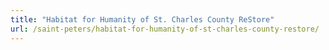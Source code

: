 ```yaml
---
title: "Habitat for Humanity of St. Charles County ReStore"
url: /saint-peters/habitat-for-humanity-of-st-charles-county-restore/
---
```

